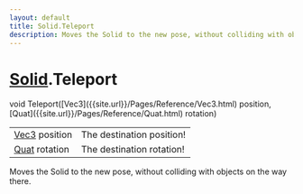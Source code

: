 ```yaml
---
layout: default
title: Solid.Teleport
description: Moves the Solid to the new pose, without colliding with objects on the way there.
---
```

# [Solid]({{site.url}}/Pages/Reference/Solid.html).Teleport

<div class='signature' markdown='1'>
void Teleport([Vec3]({{site.url}}/Pages/Reference/Vec3.html) position, [Quat]({{site.url}}/Pages/Reference/Quat.html) rotation)
</div>

|  |  |
|--|--|
|[Vec3]({{site.url}}/Pages/Reference/Vec3.html) position|The destination position!|
|[Quat]({{site.url}}/Pages/Reference/Quat.html) rotation|The destination rotation!|

Moves the Solid to the new pose, without colliding with objects on the way there.



